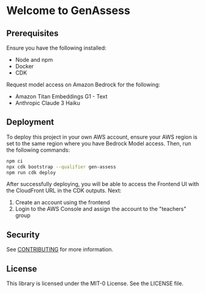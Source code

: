 # Welcome to GenAssess

## Prerequisites

Ensure you have the following installed:
- Node and npm
- Docker
- CDK

Request model access on Amazon Bedrock for the following:
- Amazon Titan Embeddings G1 - Text
- Anthropic Claude 3 Haiku

## Deployment


To deploy this project in your own AWS account, ensure your AWS region is set to the same region where you have Bedrock Model access. 
Then, run the following commands:
```bash
npm ci
npx cdk bootstrap --qualifier gen-assess
npm run cdk deploy
```

After successfully deploying, you will be able to access the Frontend UI with the CloudFront URL in the CDK outputs.
Next:

1. Create an account using the frontend
2. Login to the AWS Console and assign the account to the "teachers" group

## Security

See [CONTRIBUTING](CONTRIBUTING.md#security-issue-notifications) for more information.

## License

This library is licensed under the MIT-0 License. See the LICENSE file.
